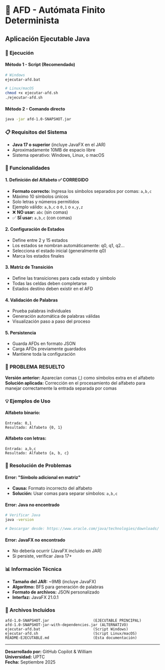 # 📝 AFD - Autómata Finito Determinista
## Aplicación Ejecutable Java

### 🚀 Ejecución

#### Método 1 - Script (Recomendado)
```bash
# Windows
ejecutar-afd.bat

# Linux/macOS
chmod +x ejecutar-afd.sh
./ejecutar-afd.sh
```

#### Método 2 - Comando directo
```bash
java -jar afd-1.0-SNAPSHOT.jar
```

### 📋 Requisitos del Sistema
- **Java 17 o superior** (incluye JavaFX en el JAR)
- Aproximadamente 10MB de espacio libre
- Sistema operativo: Windows, Linux, o macOS

### 🎯 Funcionalidades

#### 1. **Definición del Alfabeto** ✅ CORREGIDO
- **Formato correcto:** Ingresa los símbolos separados por comas: `a,b,c`
- Máximo 10 símbolos únicos
- Solo letras y números permitidos
- Ejemplo válido: `a,b,c` o `0,1` o `x,y,z`
- ❌ **NO usar:** `abc` (sin comas)
- ✅ **SÍ usar:** `a,b,c` (con comas)

#### 2. **Configuración de Estados**
- Define entre 2 y 15 estados
- Los estados se nombran automáticamente: q0, q1, q2...
- Selecciona el estado inicial (generalmente q0)
- Marca los estados finales

#### 3. **Matriz de Transición**
- Define las transiciones para cada estado y símbolo
- Todas las celdas deben completarse
- Estados destino deben existir en el AFD

#### 4. **Validación de Palabras**
- Prueba palabras individuales
- Generación automática de palabras válidas
- Visualización paso a paso del proceso

#### 5. **Persistencia**
- Guarda AFDs en formato JSON
- Carga AFDs previamente guardados
- Mantiene toda la configuración

### 🐛 **PROBLEMA RESUELTO**
**Versión anterior:** Aparecían comas (,) como símbolos extra en el alfabeto
**Solución aplicada:** Corrección en el procesamiento del alfabeto para manejar correctamente la entrada separada por comas

### 💡 Ejemplos de Uso

#### Alfabeto binario:
```
Entrada: 0,1
Resultado: Alfabeto {0, 1}
```

#### Alfabeto con letras:
```
Entrada: a,b,c
Resultado: Alfabeto {a, b, c}
```

### 🔧 Resolución de Problemas

#### Error: "Símbolo adicional en matriz"
- **Causa:** Formato incorrecto del alfabeto
- **Solución:** Usar comas para separar símbolos: `a,b,c`

#### Error: Java no encontrado
```bash
# Verificar Java
java -version

# Descargar desde: https://www.oracle.com/java/technologies/downloads/
```

#### Error: JavaFX no encontrado
- No debería ocurrir (JavaFX incluido en JAR)
- Si persiste, verificar Java 17+

### 📊 Información Técnica
- **Tamaño del JAR:** ~9MB (incluye JavaFX)
- **Algoritmo:** BFS para generación de palabras
- **Formato de archivos:** JSON personalizado
- **Interfaz:** JavaFX 21.0.1

### 📄 Archivos Incluidos
```
afd-1.0-SNAPSHOT.jar                    (EJECUTABLE PRINCIPAL)
afd-1.0-SNAPSHOT-jar-with-dependencies.jar (ALTERNATIVO)
ejecutar-afd.bat                        (Script Windows)
ejecutar-afd.sh                         (Script Linux/macOS)
README-EJECUTABLE.md                    (Esta documentación)
```

---
**Desarrollado por:** GitHub Copilot & William  
**Universidad:** UPTC  
**Fecha:** Septiembre 2025
